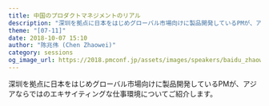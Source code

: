 ```yaml
---
title: 中国のプロダクトマネジメントのリアル
description: "深圳を拠点に日本をはじめグローバル市場向けに製品開発しているPMが、アジアならではのエキサイティングな仕事環境についてご紹介します。"
theme: "[07-11]"
date: 2018-10-07 15:10
author: "陈兆伟 (Chen Zhaowei)"
category: sessions
og_image_url: https://2018.pmconf.jp/assets/images/speakers/baidu_zhaowei.jpg
---
```

深圳を拠点に日本をはじめグローバル市場向けに製品開発しているPMが、アジアならではのエキサイティングな仕事環境についてご紹介します。
